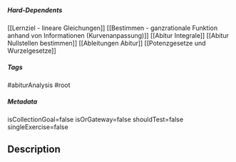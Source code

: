 ##### Hard-Dependents
[[Lernziel - lineare Gleichungen]]
[[Bestimmen - ganzrationale Funktion anhand von Informationen (Kurvenanpassung)]]
[[Abitur Integrale]]
[[Abitur Nullstellen bestimmen]]
[[Ableitungen Abitur]]
[[Potenzgesetze und Wurzelgesetze]]
##### Tags
#abiturAnalysis
#root
##### Metadata
isCollectionGoal=false
isOrGateway=false
shouldTest=false
singleExercise=false
## Description
 
